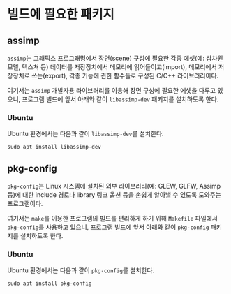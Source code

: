 ﻿# 빌드에 필요한 패키지

## assimp
`assimp`는 그래픽스 프로그래밍에서 장면(scene) 구성에 필요한 각종 에셋(예: 삼차원 모델, 텍스쳐 등) 데이터를 저장장치에서 메모리에 읽어들이고(import), 메모리에서 저장장치로 쓰는(export), 각종 기능에 관한 함수들로 구성된 C/C++ 라이브러리이다. 

여기서는 `assimp` 개발자용 라이브러리를 이용해 장면 구성에 필요한 에셋을 다루고 있으니, 프로그램 빌드에 앞서 아래와 같이 `libassimp-dev` 패키지를 설치하도록 한다.

### Ubuntu 

Ubuntu 환경에서는 다음과 같이 `libassimp-dev`를 설치한다.

```shell
sudo apt install libassimp-dev
```



## pkg-config
`pkg-config`는 Linux 시스템에 설치된 외부 라이브러리(예: GLEW, GLFW, Assimp 등)에 대한 include 경로나 library 링크 옵션 등을 손쉽게 알아낼 수 있도록 도와주는 프로그램이다. 

여기서는 `make`를 이용한 프로그램의 빌드를 편리하게 하기 위해 `Makefile` 파일에서 `pkg-config`를 사용하고 있으니, 프로그램 빌드에 앞서 아래와 같이 `pkg-config` 패키지를 설치하도록 한다.

### Ubuntu 

Ubuntu 환경에서는 다음과 같이 `pkg-config`를 설치한다.

```shell
sudo apt install pkg-config
```

